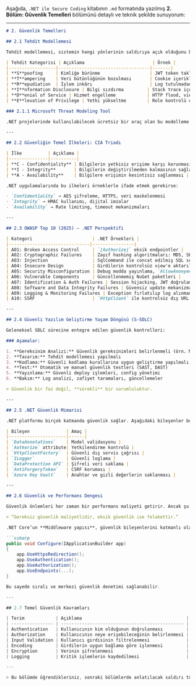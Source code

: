 Aşağıda, `.NET ile Secure Coding` kitabının `.md` formatında yazılmış **2. Bölüm: Güvenlik Temelleri** bölümünü detaylı ve teknik şekilde sunuyorum:

---

````markdown
# 2. Güvenlik Temelleri

## 2.1 Tehdit Modellemesi

Tehdit modellemesi, sistemin hangi yönlerinin saldırıya açık olduğunu belirlemek için yapılan sistematik bir analiz sürecidir. En popüler modellerden biri **STRIDE** modelidir:

| Tehdit Kategorisi | Açıklama                          | Örnek |
|------------------|-----------------------------------|-------|
| **S**poofing     | Kimliğe bürünme                   | JWT token taklit edilerek erişim sağlanması |
| **T**ampering    | Veri bütünlüğünün bozulması       | Cookie içeriklerinin değiştirilmesi |
| **R**epudiation  | İşlem inkârı                      | Log tutulmadan işlem yapılması |
| **I**nformation Disclosure | Bilgi sızdırma         | Stack trace içeren hata mesajları |
| **D**enial of Service | Hizmet engelleme            | HTTP flood, viewstate abuse |
| **E**levation of Privilege | Yetki yükseltme        | Role kontrolü olmayan endpoint erişimi |

### 2.1.1 Microsoft Threat Modeling Tool

.NET projelerinde kullanılabilecek ücretsiz bir araç olan bu modelleme aracı, uygulama mimarisi üzerinden tehditleri analiz etmeye yardımcı olur.

---

## 2.2 Güvenliğin Temel İlkeleri: CIA Triadı

| İlke          | Açıklama |
|---------------|----------|
| **C - Confidentiality** | Bilgilerin yetkisiz erişime karşı korunması |
| **I - Integrity**       | Bilgilerin değiştirilmeden kalmasının sağlanması |
| **A - Availability**    | Bilgilere erişimin kesintisiz sağlanması |

.NET uygulamalarında bu ilkeleri örneklerle ifade etmek gerekirse:

- `Confidentiality` → AES şifreleme, HTTPS, veri maskelenmesi
- `Integrity` → HMAC kullanımı, dijital imzalar
- `Availability` → Rate limiting, timeout mekanizmaları

---

## 2.3 OWASP Top 10 (2025) – .NET Perspektifi

| Kategori                       | .NET Örnekleri |
|-------------------------------|----------------|
| A01: Broken Access Control     | `[Authorize]` eksik endpointler |
| A02: Cryptographic Failures    | Zayıf hashing algoritmaları: MD5, SHA1 |
| A03: Injection                 | SqlCommand ile concat edilmiş SQL sorguları |
| A04: Insecure Design           | Girdilerin kontrolsüz view'e aktarılması |
| A05: Security Misconfiguration | Debug modda yayınlama, `AllowAnonymous` kullanımı |
| A06: Vulnerable Components     | Güncellenmemiş NuGet paketleri |
| A07: Identification & Auth Failures | Session hijacking, JWT doğrulama eksiklikleri |
| A08: Software and Data Integrity Failures | Güvensiz update mekanizmaları |
| A09: Logging & Monitoring Failures | Exception fırlatılıp log alınmaması |
| A10: SSRF                      | `HttpClient` ile kontrolsüz dış URL çağrısı |

---

## 2.4 Güvenli Yazılım Geliştirme Yaşam Döngüsü (S-SDLC)

Geleneksel SDLC sürecine entegre edilen güvenlik kontrolleri:

### Aşamalar:

1. **Gereksinim Analizi:** Güvenlik gereksinimleri belirlenmeli (örn. MFA zorunlu mu?)
2. **Tasarım:** Tehdit modellemesi yapılmalı
3. **Kodlama:** Güvenli kodlama kurallarına uygun geliştirme yapılmalı
4. **Test:** Otomatik ve manuel güvenlik testleri (SAST, DAST)
5. **Yayınlama:** Güvenli deploy işlemleri, config yönetimi
6. **Bakım:** Log analizi, zafiyet taramaları, güncellemeler

> Güvenlik bir faz değil, **sürekli** bir sorumluluktur.

---

## 2.5 .NET Güvenlik Mimarisi

.NET platformu birçok katmanda güvenlik sağlar. Aşağıdaki bileşenler bu amaçla kullanılabilir:

| Bileşen              | Amaç |
|----------------------|------|
| `DataAnnotations`    | Model validasyonu |
| `Authorize` attribute| Yetkilendirme kontrolü |
| `HttpClientFactory`  | Güvenli dış servis çağrısı |
| `ILogger`            | Güvenli loglama |
| `DataProtection API` | Şifreli veri saklama |
| `AntiForgeryToken`   | CSRF koruması |
| `Azure Key Vault`    | Anahtar ve gizli değerlerin saklanması |

---

## 2.6 Güvenlik ve Performans Dengesi

Güvenlik önlemleri her zaman bir performans maliyeti getirir. Ancak şu prensip unutulmamalıdır:

> “Gereksiz güvenlik maliyetlidir, eksik güvenlik ise felakettir.”

.NET Core’un **Middleware yapısı**, güvenlik bileşenlerini katmanlı olarak eklemeye imkân tanır. Örneğin:

```csharp
public void Configure(IApplicationBuilder app)
{
    app.UseHttpsRedirection();
    app.UseAuthentication();
    app.UseAuthorization();
    app.UseEndpoints(...);
}

Bu sayede sıralı ve merkezi güvenlik denetimi sağlanabilir.

---

## 2.7 Temel Güvenlik Kavramları

| Terim            | Açıklama                                        |
| ---------------- | ----------------------------------------------- |
| Authentication   | Kullanıcının kim olduğunun doğrulanması         |
| Authorization    | Kullanıcının neye erişebileceğinin belirlenmesi |
| Input Validation | Kullanıcı girdisinin filtrelenmesi              |
| Encoding         | Girdilerin uygun bağlama göre işlenmesi         |
| Encryption       | Verinin şifrelenmesi                            |
| Logging          | Kritik işlemlerin kaydedilmesi                  |

---

> Bu bölümde öğrendikleriniz, sonraki bölümlerde anlatılacak saldırı türlerinin hem anlaşılmasını hem de önlenmesini sağlayacaktır.

````
